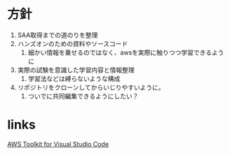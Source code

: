# 方針

1. SAA取得までの道のりを整理
2. ハンズオンのための資料やソースコード
   1. 細かい情報を乗せるのではなく、awsを実際に触りつつ学習できるように
3. 実際の試験を意識した学習内容と情報整理
   1. 学習法などは縛らないような構成
4. リポジトリをクローンしてからいじりやすいように。
   1. ついでに共同編集できるようにしたい？


# links

[AWS Toolkit for Visual Studio Code](https://docs.aws.amazon.com/toolkit-for-vscode/latest/userguide/setup-toolkit.html)